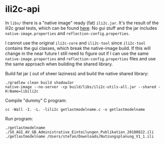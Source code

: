 # ili2c-api

In `libs/` there is a "native image" ready (fat) `ili2c.jar`. It's the result of the ili2c graal tests, which can be found [here](https://github.com/edigonzales/ili2c/tree/graal-native): No gui stuff and the jar includes `native-image.properties` and `reflection-config.properties`.

I cannot use the original `ili2c-core` and `ili2c-tool` since `ili2c-tool` contains the gui classes, which break the native-image build. If this will change in the near future I still need to figure out if I can use the same `native-image.properties` and `reflection-config.properties` files and use the same approach when building the shared library.

Build fat jar (	out of sheer laziness) and build the native shared library:
```
./gradlew clean build shadowJar
native-image --no-server -cp build/libs/ili2c-utils-all.jar --shared -H:Name=libili2c
```

Compile "dummy" C program:
```
cc -Wall -I. -L. -lili2c getlastmodelname.c -o getlastmodelname
```

Run program:
```
./getlastmodelname ./SO_AGI_AV_GB_Administrative_Einteilungen_Publikation_20180822.ili
./getlastmodelname /Users/stefan/Downloads/Nutzungsplanung_V1_1.ili
```